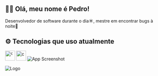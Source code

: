 ## 👋🏼 Olá, meu nome é Pedro!

Desenvolvedor de software durante o dia☀️, mestre em encontrar bugs à noite🌃


## ⚙️ Tecnologias que uso atualmente

<code><img height="32" src="https://cdn.iconscout.com/icon/free/png-512/ts-programming-569564.png" alt="c"/></code>
<img height="32" src="https://cdn.iconscout.com/icon/free/png-512/c-programming-569564.png" alt="c"/>
![App Screenshot]([https://via.placeholder.com/468x300?text=App+Screenshot+Here](https://cdn.iconscout.com/icon/free/png-512/ts-programming-569564.png)https://cdn.iconscout.com/icon/free/png-512/ts-programming-569564.png)


![Logo](https://cdn.iconscout.com/icon/free/png-512/ts-programming-569564.png)
